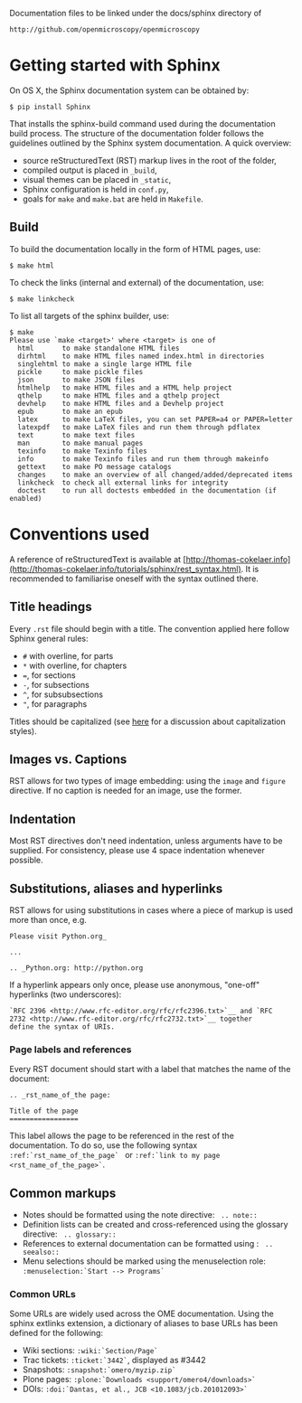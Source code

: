 Documentation files to be linked under
the docs/sphinx directory of

    http://github.com/openmicroscopy/openmicroscopy


# Getting started with Sphinx #

On OS X, the Sphinx documentation system can be obtained by:

	$ pip install Sphinx

That installs the sphinx-build command used during the documentation build process. The structure of the documentation folder follows the guidelines outlined by the Sphinx system documentation. A quick overview:

 * source reStructuredText (RST) markup lives in the root of the folder,
 * compiled output is placed in `_build`,
 * visual themes can be placed in `_static`,
 * Sphinx configuration is held in `conf.py`,
 * goals for `make` and `make.bat` are held in `Makefile`.

## Build ##

To build the documentation locally in the form of HTML pages, use:

	$ make html

To check the links (internal and external) of the documentation, use:

	$ make linkcheck
	
To list all targets of the sphinx builder, use:

	$ make
	Please use `make <target>' where <target> is one of
	  html       to make standalone HTML files
	  dirhtml    to make HTML files named index.html in directories
	  singlehtml to make a single large HTML file
	  pickle     to make pickle files
	  json       to make JSON files
	  htmlhelp   to make HTML files and a HTML help project
	  qthelp     to make HTML files and a qthelp project
	  devhelp    to make HTML files and a Devhelp project
	  epub       to make an epub
	  latex      to make LaTeX files, you can set PAPER=a4 or PAPER=letter
	  latexpdf   to make LaTeX files and run them through pdflatex
	  text       to make text files
	  man        to make manual pages
	  texinfo    to make Texinfo files
	  info       to make Texinfo files and run them through makeinfo
	  gettext    to make PO message catalogs
	  changes    to make an overview of all changed/added/deprecated items
	  linkcheck  to check all external links for integrity
	  doctest    to run all doctests embedded in the documentation (if enabled)
	
# Conventions used #

A reference of reStructuredText is available at [http://thomas-cokelaer.info](http://thomas-cokelaer.info/tutorials/sphinx/rest_syntax.html). It is recommended to familiarise oneself with the syntax outlined there.

## Title headings ##

Every `.rst` file should begin with a title. The convention applied here follow Sphinx general rules:

 * `#` with overline, for parts
 * `*` with overline, for chapters
 * `=`, for sections
 * `-`, for subsections
 * `^`, for subsubsections
 * `"`, for paragraphs

Titles should be capitalized (see [here](http://grammar.about.com/od/grammarfaq/f/capitalstitle.htm) for a discussion about capitalization styles).

## Images vs. Captions ##

RST allows for two types of image embedding: using the `image` and `figure` directive. If no caption is needed for an image, use the former.

## Indentation ##

Most RST directives don't need indentation, unless arguments have to be supplied. For consistency, please use 4 space indentation whenever possible.


## Substitutions, aliases and hyperlinks ##

RST allows for using substitutions in cases where a piece of markup is used more than once, e.g.

	Please visit Python.org_
	
	...
	
	.. _Python.org: http://python.org
	
If a hyperlink appears only once, please use anonymous, "one-off" hyperlinks (two underscores):

	`RFC 2396 <http://www.rfc-editor.org/rfc/rfc2396.txt>`__ and `RFC
	2732 <http://www.rfc-editor.org/rfc/rfc2732.txt>`__ together
	define the syntax of URIs.

### Page labels and references ###

Every RST document should start with a label that matches the name of the document:

    .. _rst_name_of_the page:
    
    Title of the page
    =================

This label allows the page to be referenced in the rest of the documentation. To do so, use the following syntax ``:ref:`rst_name_of_the_page` `` or `` :ref:`link to my page <rst_name_of_the_page>` ``.

## Common markups ##


* Notes should be formatted using the note directive: `` .. note::``
* Definition lists can be created and cross-referenced using the glossary directive: `` .. glossary::``
* References to external documentation can be formatted using : `` .. seealso::``
* Menu selections should be marked using the menuselection role: `` :menuselection:`Start --> Programs` ``

### Common URLs ###

Some URLs are widely used across the OME documentation. Using the sphinx extlinks extension, a dictionary of aliases to base URLs has been defined for the following:

* Wiki sections: `` :wiki:`Section/Page` ``
* Trac tickets: `` :ticket:`3442` ``, displayed as <a>#3442</a>
* Snapshots: `` :snapshot:`omero/myzip.zip` ``
* Plone pages: `` :plone:`Downloads <support/omero4/downloads>` ``
* DOIs: `` :doi:`Dantas, et al., JCB <10.1083/jcb.201012093>` ``